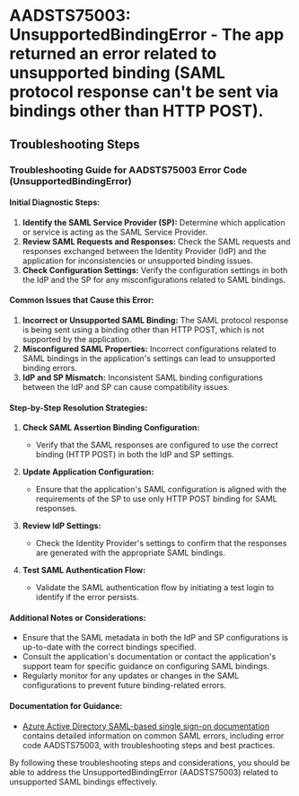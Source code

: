 
# AADSTS75003: UnsupportedBindingError - The app returned an error related to unsupported binding (SAML protocol response can't be sent via bindings other than HTTP POST).


## Troubleshooting Steps
### Troubleshooting Guide for AADSTS75003 Error Code (UnsupportedBindingError)

#### Initial Diagnostic Steps:
1. **Identify the SAML Service Provider (SP):** Determine which application or service is acting as the SAML Service Provider.
2. **Review SAML Requests and Responses:** Check the SAML requests and responses exchanged between the Identity Provider (IdP) and the application for inconsistencies or unsupported binding issues.
3. **Check Configuration Settings:** Verify the configuration settings in both the IdP and the SP for any misconfigurations related to SAML bindings.

#### Common Issues that Cause this Error:
1. **Incorrect or Unsupported SAML Binding:** The SAML protocol response is being sent using a binding other than HTTP POST, which is not supported by the application.
2. **Misconfigured SAML Properties:** Incorrect configurations related to SAML bindings in the application's settings can lead to unsupported binding errors.
3. **IdP and SP Mismatch:** Inconsistent SAML binding configurations between the IdP and SP can cause compatibility issues.

#### Step-by-Step Resolution Strategies:
1. **Check SAML Assertion Binding Configuration:**
   - Verify that the SAML responses are configured to use the correct binding (HTTP POST) in both the IdP and SP settings.

2. **Update Application Configuration:**
   - Ensure that the application's SAML configuration is aligned with the requirements of the SP to use only HTTP POST binding for SAML responses.

3. **Review IdP Settings:**
   - Check the Identity Provider's settings to confirm that the responses are generated with the appropriate SAML bindings.

4. **Test SAML Authentication Flow:**
   - Validate the SAML authentication flow by initiating a test login to identify if the error persists.

#### Additional Notes or Considerations:
- Ensure that the SAML metadata in both the IdP and SP configurations is up-to-date with the correct bindings specified.
- Consult the application's documentation or contact the application's support team for specific guidance on configuring SAML bindings.
- Regularly monitor for any updates or changes in the SAML configurations to prevent future binding-related errors.

#### Documentation for Guidance:
- [Azure Active Directory SAML-based single sign-on documentation](https://docs.microsoft.com/en-us/azure/active-directory/develop/single-sign-on-saml-protocol#error-75001-75002-75003) contains detailed information on common SAML errors, including error code AADSTS75003, with troubleshooting steps and best practices.

By following these troubleshooting steps and considerations, you should be able to address the UnsupportedBindingError (AADSTS75003) related to unsupported SAML bindings effectively.